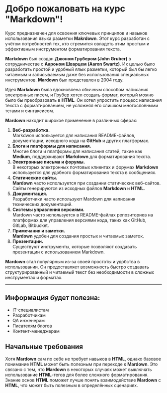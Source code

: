 # Добро пожаловать на курс "Markdown"!

Курс предназначен для освоения ключевых принципов и навыков использования языка разметки **Makrdown**. Этот курс разработан с учётом потребностей тех, кто стремится овладеть этим простым и эффективным инструментом форматирования текста.  

**Markdown** был создан **Джоном Грубером (John Gruber)** в сотрудничестве с **Аароном Шварцем (Aaron Swartz)**. Их целью было разработать простой и удобный ялык разметки, который был бы легко читаемым и записываемым даже без использования специальных инструментов. **Mardown** был представлен в 2004 году.  

Идея **Markdown** была вдохновлена обычным способом написания электронных писем, и Грубер хотел создать формат, который можно было бы преобразовать в **HTML**. Он хотел упростить процесс написания текста с форматированием, не усложняя его слишком многословными тегами и синтаксисом.  

**Mardown** находит широкое применение в различных сферах:  
1. **Веб-разработка.**  
   Markdwon используется для написания README-файлов, документации, исходного кода на __GitHub__ и других платформах.  
2. **Блоги и платформы для написания.**  
   Многие блоги и платформы для написания статей, такие как **Medium**, поддерживают **Markdown** для форматирования текста.  
3. **Электронные письма и форумы.**  
   В некоторых электронных почтовых клиентах и форумах **Markdown** используется для удобного форматирования текста в сообщениях.
4. **Статические сайты.**  
   **Mardown** часто используется при создании статических веб-сайтов.
   Сайты генерируются из исходных файлов **Markdown** и **HTML**.  
5. **Документация.**  
   Разработчики часто используют Mardown для написания технических документаций.
6. **Системы управления версиями.**  
   Mardown часто используется в README-файлах репозиториев на платформах для управления версиями кода, таких как GitHub, GitLab, Bitbucket.  
7. **Примечания и заметки.**  
   **Mardown** удобен для создания простых и читаемых заметок.  
8. **Презентации.**  
   Существуют инструменты, которые позволяют создавать презентации с использованием Markdown.  

**Mardown** стал популярным из-за своей простоты и удобства в использовании. Он предоставляет возможность быстро создавать структурированный и читаемый текст без необходимости в сложных инструментах и форматах.  

---

## Информация будет полезна:  

- IT-специалистам  
- Разработчикам  
- QA инженерам  
- Писателям блогов  
- Контент-менеджерам  

## Начальные требования  

Хотя **Mardown** сам по себе не требует навыков в **HTML**, однако базовое понимание **HTML** может быть полезным при переходе к **Mardown**. Это связано с тем, что **Mardown** в некоторых случаях может выключать использование **HTML**-тегов для более сложного форматирования. Знание основ **HTML** поможет лучше понять взаимодействие **Mardown** с **HTML**, что может быть полезным в определённых сценариях.  
